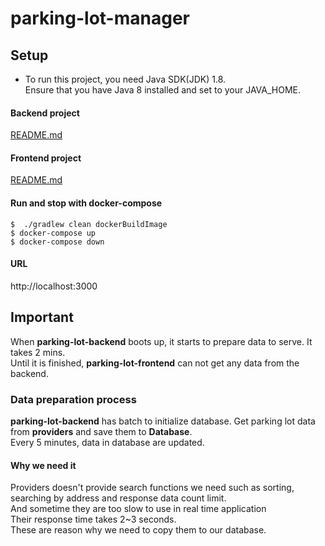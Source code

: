 # parking-lot-manager  
## Setup  
* To run this project, you need Java SDK(JDK) 1.8.  
Ensure that you have Java 8 installed and set to your JAVA_HOME.  
#### Backend project  
[README.md](backend/README.md)  
#### Frontend project  
[README.md](frontend/README.md)  
#### Run and stop with docker-compose  
```    
$  ./gradlew clean dockerBuildImage
$ docker-compose up
$ docker-compose down
```  
#### URL  
http://localhost:3000  


Important
---------
When **parking-lot-backend** boots up, it starts to prepare data to serve. It takes 2 mins.  
Until it is finished, **parking-lot-frontend** can not get any data from the backend.  

### Data preparation process  
**parking-lot-backend** has batch to initialize database. Get parking lot data from **providers** and save them to **Database**.  
Every 5 minutes, data in database are updated.  
#### Why we need it  
Providers doesn't provide search functions we need such as sorting, searching by address and response data count limit.  
And sometime they are too slow to use in real time application  
Their response time takes 2~3 seconds.  
These are reason why we need to copy them to our database.  
